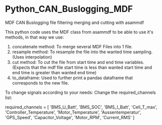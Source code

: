# Python_CAN_Buslogging_MDF
MDF CAN Buslogging file filtering merging and cutting with asammdf

This python code uses the MDF class from asammdf to be able to use it's methods, in that way we use:

1. concatenate method: To merge several MDF Files into 1 file.
2. resample method: To resample the file into the wanted time sampling. (Uses interpolation)
3. cut method: To cut the file from start time and end time variables. (Expects that the mdf file start time is less than wanted start time and end time is greater than wanted end time)
4. to_dataframe: Used to further print a pandas dataframe that corresponds to the new file.


To change signals according to your needs:
  Change the required_channels list:
  
required_channels = [
        'BMS_U_Batt',
        'BMS_SOC',
        'BMS_I_Batt', 
        'Cell_T_max',
        'Controller_Temperature',
        'Motor_Temperature',
        'Aussentemperatur',
        'GPS_Speed', 
        'Capacitor_Voltage',
        'Motor_RPM', 
        'Current_RMS'
        ]

